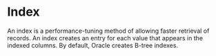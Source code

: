 # Index

An index is a performance-tuning method of allowing faster retrieval of records. An index creates an entry for each value that appears in the indexed columns. By default, Oracle creates B-tree indexes.
